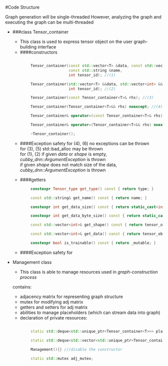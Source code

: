 
#Code Structure

Graph generation will be single-threaded
However, analyzing the graph and executing the graph can be multi-threaded

* ###class Tensor_container
    * This class is used to express tensor object on the user graph-building interface
    * ####constructors
    
    ````cpp
    
            Tensor_container(const std::vector<T> &data, const std::vector<int> &shape, Tensor_type type,
                             const std::string &name,
                             int tensor_id); //(1)
    
            Tensor_container(std::vector<T> &&data, std::vector<int> &&shape, Tensor_type type, std::string &&name,
                             int tensor_id); //(2)
    
            Tensor_container(const Tensor_container<T>& rhs); //(3)
    
            Tensor_container(Tensor_container<T>&& rhs) noexcept; //(4)
    
            Tensor_container& operator=(const Tensor_container<T>& rhs); //(5)
    
            Tensor_container& operator=(Tensor_container<T>&& rhs) noexcept; //(6)
    
            ~Tensor_container();
    ````
    
     * ####Exception safety
      for (4), (6) no exceptions can be thrown     
      for (3), (5) std::bad_alloc may be thrown     
      for (1), (2) if given _data_ or _shape_ is empty, _cubby_dnn::ArgumentException_ is thrown     
      if given _shape_ does not match size of the data, _cubby_dnn::ArgumentException_ is thrown
      
     * ####getters
     ````cpp
             constexpr Tensor_type get_type() const { return type; }
     
             const std::string& get_name() const { return name; }
     
             constexpr int get_data_size() const { return static_cast<int>(tensor_object->data.size()); }
     
             constexpr int get_data_byte_size() const { return static_cast<int>(tensor_object->data.size()*sizeof(T)); }
     
             const std::vector<int>& get_shape() const { return tensor_object->data.shape(); }
     
             const std::vector<int>& get_data() const { return tensor_object->data; }
     
             constexpr bool is_trainable() const { return _mutable; }
     
     ````        
     * ####Exception safety
     for

* Management class
    * This class is able to manage resources used in 
    _graph-construction process_
    
    contains: 
    * adjacency matrix for representing graph structure
    * mutex for modifying adj matrix
    * getters and setters for adj matrix
    * abilities to manage placeholders (which can stream data into graph)
    * declaration of private resources:
    
    ````cpp
    
            static std::deque<std::unique_ptr<Tensor_container<T>>> placeHolders;
    
            static std::deque<std::vector<std::unique_ptr<Tensor_container<T>>>> adj_forward;
    
            Management(){} ///disable the constructor
    
            static std::mutex adj_mutex;
    ````
    